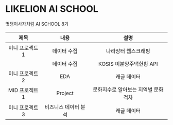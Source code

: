 # LIKELION AI SCHOOL
멋쟁이사자처럼 AI SCHOOL 8기

|제목|내용|설명|
|:---:|:---:|:---:|
|미니 프로젝트1|데이터 수집|나라장터 웹스크래핑|
||데이터 수집|KOSIS 미분양주택현황 API|
|미니 프로젝트2|EDA|캐글 데이터|
|MID 프로젝트1|Project|문화지수로 알아보는 지역별 문화 격차
|미니 프로젝트3|비즈니스 데이터 분석|캐글 데이터|
